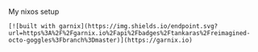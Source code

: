 My nixos setup

    [![built with garnix](https://img.shields.io/endpoint.svg?url=https%3A%2F%2Fgarnix.io%2Fapi%2Fbadges%2Ftankaras%2Freimagined-octo-goggles%3Fbranch%3Dmaster)](https://garnix.io)
